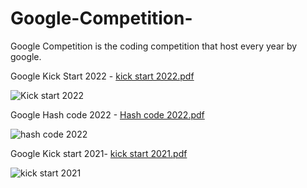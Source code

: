 # Google-Competition-
Google Competition is the coding competition that host every year by google.

Google Kick Start 2022 - [kick start 2022.pdf](https://github.com/ms471841/Google-Competition-/files/9479248/kick.start.2022.pdf)

![Kick start 2022](https://user-images.githubusercontent.com/58516376/188190598-715167e9-6c6c-406b-9035-e4167066da83.png)


Google Hash code 2022 - [Hash code 2022.pdf](https://github.com/ms471841/Google-Competition-/files/9479249/Hash.code.2022.pdf)

![hash code 2022](https://user-images.githubusercontent.com/58516376/188190628-5685960c-64f5-43ce-ae41-cc22ac886004.png)


Google Kick start 2021- [kick start 2021.pdf](https://github.com/ms471841/Google-Competition-/files/9479250/kick.start.2021.pdf)

![kick start 2021](https://user-images.githubusercontent.com/58516376/188190606-9335e24a-5031-490e-9b21-91c8793e7f16.png)







